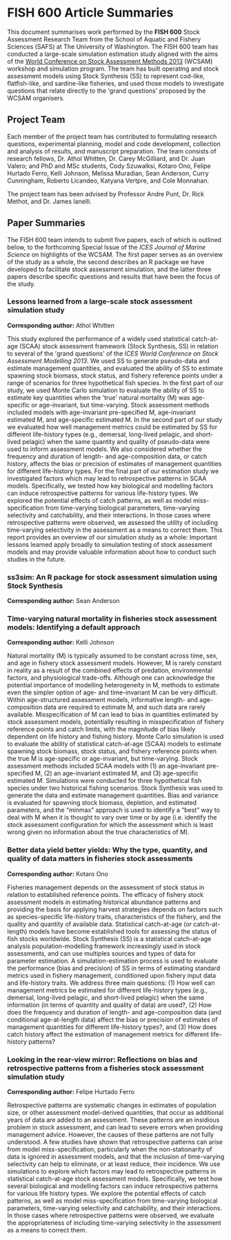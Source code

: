 # FISH 600 Article Summaries #

This document summarises work performed by the **FISH 600** Stock Assessment Research Team from the School of Aquatic and Fishery Sciences (SAFS) at The University of Washington. 
The FISH 600 team has conducted a large-scale simulation estimation study aligned with the aims of the [World Conference on Stock Assessment Methods 2013](http://www.ices.dk/news-and-events/symposia/WCSAM-2013/Pages/default.aspx) (WCSAM) workshop and simulation program. 
The team has built operating and stock assessment models using Stock Synthesis (SS) to represent cod-like, flatfish-like, and sardine-like fisheries, and used those models to investigate questions that relate directly to the 'grand questions' proposed by the WCSAM organisers.


## Project Team ##

Each member of the project team has contributed to formulating research questions, experimental planning, model and code development, collection and analysis of results, and manuscript preparation.
The team consists of research fellows, Dr. Athol Whitten, Dr. Carey McGilliard, and Dr. Juan Valero; and PhD and MSc students, Cody Szuwalksi, Kotaro Ono, Felipe Hurtado Ferro, Kelli Johnson, Melissa Muradian, Sean Anderson, Curry Cunningham, Roberto Licandeo, Katyana Vertpre, and Cole Monnahan. 
<!--Sean: Should these be alphabetical, reverse alphabetical, or something sensible?-->
The project team has been advised by Professor Andre Punt, Dr. Rick Methot, and Dr. James Ianelli.


## Paper Summaries ##

The FISH 600 team intends to submit five papers, each of which is outlined below, to the forthcoming Special Issue of the *ICES Journal of Marine Science* on highlights of the WCSAM. 
The first paper serves as an overview of the study as a whole, the second describes an R package we have developed to facilitate stock assessment simulation, and the latter three papers describe specific questions and results that have been the focus of the study.


### Lessons learned from a large-scale stock assessment simulation study ###

**Corresponding author:** Athol Whitten

<!--Sean: It seems a bit strange to me how we refer to plural papers as "this study"-->
This study explored the performance of a widely used statistical catch-at-age (SCAA) stock assessment framework (Stock Synthesis, SS) in relation to several of the 'grand questions' of the *ICES World Conference on Stock Assessment Modelling 2013*. 
We used SS to generate pseudo-data and estimate management quantities, and evaluated the ability of SS to estimate spawning stock biomass, stock status, and fishery reference points under a range of scenarios for three hypothetical fish species. 
In the first part of our study, we used Monte Carlo simulation to evaluate the ability of SS to estimate key quantities when the 'true' natural mortality (M) was age-specific or age-invariant, but time-varying. 
Stock assessment methods included models with age-invariant pre-specified M, age-invariant estimated M, and age-specific estimated M. 
In the second part of our study we evaluated how well management metrics could be estimated by SS for different life-history types (e.g., demersal, long-lived pelagic, and short-lived pelagic) when the same quantity and quality of pseudo-data were used to inform assessment models. 
We also considered whether the frequency and duration of length- and age-composition data, or catch history, affects the bias or precision of estimates of management quantities for different life-history types. 
For the final part of our estimation study we investigated factors which may lead to retrospective patterns in SCAA models. 
Specifically, we tested how key biological and modelling factors can induce retrospective patterns for various life-history types. 
We explored the potential effects of catch patterns, as well as model miss-specification from time-varying biological parameters, time-varying selectivity and catchability, and their interactions. 
In those cases where retrospective patterns were observed, we assessed the utility of including time-varying selectivity in the assessment as a means to correct them. 
This report provides an overview of our simulation study as a whole: Important lessons learned apply broadly to simulation testing of stock assessment models and may provide valuable information about how to conduct such studies in the future.
<!--Sean: I wonder if this summary should focus more on the "lessons learned" part. I.e. the part that distinguishes it from the other papers.-->

### ss3sim: An R package for stock assessment simulation using Stock Synthesis

**Corresponding author:** Sean Anderson




### Time-varying natural mortality in fisheries stock assessment models: Identifying a default approach ###

**Corresponding author:** Kelli Johnson

Natural mortality (M) is typically assumed to be constant across time, sex, and age in fishery stock assessment models. 
However, M is rarely constant in reality as a result of the combined effects of predation, environmental factors, and physiological trade-offs. 
Although one can acknowledge the potential importance of modelling heterogeneity in M, methods to estimate even the simpler option of age- and time-invariant M can be very difficult. 
Within age-structured assessment models, informative length- and age-composition data are required to estimate M, and such data are rarely available. 
Misspecification of M can lead to bias in quantities estimated by stock assessment models, potentially resulting in misspecification of fishery reference points and catch limits, with the magnitude of bias likely dependent on life history and fishing history.
Monte Carlo simulation is used to evaluate the ability of statistical catch-at-age (SCAA) models to estimate spawning stock biomass, stock status, and fishery reference points when the true M is age-specific or age-invariant, but time-varying. 
Stock assessment methods included SCAA models with (1) an age-invariant pre-specified M, (2) an age-invariant estimated M, and (3) age-specific estimated M. 
Simulations were conducted for three hypothetical fish species under two historical fishing scenarios. 
Stock Synthesis was used to generate the data and estimate management quantities. 
Bias and variance is evaluated for spawning stock biomass, depletion, and estimated parameters, and the “minmax” approach is used to identify a “best” way to deal with M when it is thought to vary over time or by age (i.e. identify the stock assessment configuration for which the assessment which is least wrong given no information about the true characteristics of M).


### Better data yield better yields: Why the type, quantity, and quality of data matters in fisheries stock assessments ###

**Corresponding author:** Kotaro Ono

Fisheries management depends on the assessment of stock status in relation to established reference points. 
The efficacy of fishery stock assessment models in estimating historical abundance patterns and providing the basis for applying harvest strategies depends on factors such as species-specific life-history traits, characteristics of the fishery, and the quality and quantity of available data. 
Statistical catch-at-age (or catch-at-length) models have become established tools for assessing the status of fish stocks worldwide. 
Stock Synthesis (SS) is a statistical catch-at-age analysis population-modelling framework increasingly used in stock assessments, and can use multiples sources and types of data for parameter estimation. 
A simulation-estimation process is used to evaluate the performance (bias and precision) of SS in terms of estimating standard metrics used in fishery management, conditioned upon fishery input data and life-history traits. 
We address three main questions: 
(1) How well can management metrics be estimated for different life-history types (e.g., demersal, long-lived pelagic, and short-lived pelagic) when the same information (in terms of quantity and quality of data) are used?, 
(2) How does the frequency and duration of length- and age-composition data (and conditional age-at-length data) affect the bias or precision of estimates of management quantities for different life-history types?, and 
(3) How does catch history affect the estimation of management metrics for different life-history patterns?


### Looking in the rear-view mirror: Reflections on bias and retrospective patterns from a fisheries stock assessment simulation study ###

**Corresponding author:** Felipe Hurtado Ferro

Retrospective patterns are systematic changes in estimates of population size, or other assessment model-derived quantities, that occur as additional years of data are added to an assessment. 
These patterns are an insidious problem in stock assessment, and can lead to severe errors when providing management advice. 
However, the causes of these patterns are not fully understood. 
A few studies have shown that retrospective patterns can arise from model miss-specification, particularly when the non-stationarity of data is ignored in assessment models, and that the inclusion of time-varying selectivity can help to eliminate, or at least reduce, their incidence. 
We use simulations to explore which factors may lead to retrospective patterns in statistical catch-at-age stock assessment models. 
Specifically, we test how several biological and modelling factors can induce retrospective patterns for various life history types. 
We explore the potential effects of catch patterns, as well as model miss-specification from time-varying biological parameters, time-varying selectivity and catchability, and their interactions. 
In those cases where retrospective patterns were observed, we evaluate the appropriateness of including time-varying selectivity in the assessment as a means to correct them.
